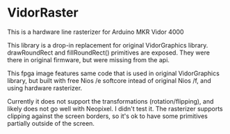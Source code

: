 # VidorRaster
This is a hardware line rasterizer for Arduino MKR Vidor 4000

This library is a drop-in replacement for original VidorGraphics library.
drawRoundRect and fillRoundRect() primitives are exposed. They were there in original firmware, but were missing from the api.

This fpga image features same code that is used in original VidorGraphics library, but built with free Nios /e softcore intead of original Nios /f, and using hardware rasterizer.

Currently it does not support the transformations (rotation/flipping), and likely does not go well with Neopixel. I didn't test it.
The rasterizer supports clipping against the screen borders, so it's ok to have some primitives partially outside of the screen.
